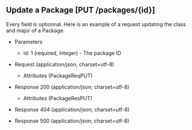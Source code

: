 ## Update a Package [PUT /packages/{id}]
Every field is optionnal. Here is an example of a request updating the class and major of a Package.

+ Parameters

    + id: 1 (required, integer) - The package ID

+ Request (application/json; charset=utf-8)

    + Attributes (PackageReqPUT)

+ Response 200 (application/json; charset=utf-8)

    + Attributes (PackageResPUT)

+ Response 404 (application/json; charset=utf-8)

+ Response 500 (application/json; charset=utf-8)
